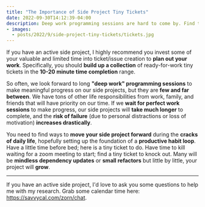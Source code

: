 ```yaml
---
title: "The Importance of Side Project Tiny Tickets"
date: 2022-09-30T14:12:39-04:00
description: Deep work programming sessions are hard to come by. Find tiny ways to move your side project forward during the cracks of life.
- images:
  - posts/2022/9/side-project-tiny-tickets/tickets.jpg
---
```


If you have an active side project, I highly recommend you invest some of your valuable and limited time into ticket/issue creation to **plan out your work**. Specifically, you should **build up a collection** of ready-for-work tiny tickets in the **10-20 minute time completion** range.

So often, we look forward to long **"deep work" programming sessions** to make meaningful progress on our side projects, but they are **few and far between**. We have tons of other life responsibilities from work, family, and friends that will have priority on our time. If we **wait for perfect work sessions** to make progress, our side projects will **take much longer** to complete, and the **risk of failure** (due to personal distractions or loss of motivation) **increases drastically**.

You need to find ways to **move your side project forward** during the **cracks of daily life**, hopefully setting up the foundation of a **productive habit loop**. Have a little time before bed; here is a tiny ticket to do. Have time to kill waiting for a zoom meeting to start; find a tiny ticket to knock out. Many will be **mindless dependency updates** or **small refactors** but little by little, your project will **grow**.

***

If you have an active side project, I'd love to ask you some questions to help me with my research. Grab some calendar time here: <https://savvycal.com/zorn/chat>.
